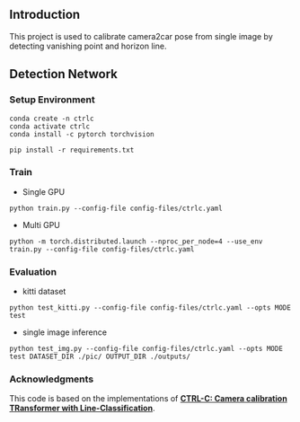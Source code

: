 ## Introduction
This project is used to calibrate camera2car pose from single image by detecting vanishing point and horizon line.

## Detection Network
### Setup Environment
  ```
  conda create -n ctrlc
  conda activate ctrlc
  conda install -c pytorch torchvision

  pip install -r requirements.txt
  ```
### Train
* Single GPU

```shell
python train.py --config-file config-files/ctrlc.yaml
```

* Multi GPU

```shell
python -m torch.distributed.launch --nproc_per_node=4 --use_env train.py --config-file config-files/ctrlc.yaml
```
### Evaluation
* kitti dataset
```
python test_kitti.py --config-file config-files/ctrlc.yaml --opts MODE test
```
* single image inference
```
python test_img.py --config-file config-files/ctrlc.yaml --opts MODE test DATASET_DIR ./pic/ OUTPUT_DIR ./outputs/
```

### Acknowledgments

This code is based on the implementations of [**CTRL-C: Camera calibration TRansformer with Line-Classification**](https://github.com/jwlee-vcl/CTRL-C). 
